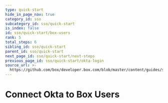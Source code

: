 ```yaml
---
type: quick-start
hide_in_page_nav: true
category_id: sso
subcategory_id: sso/quick-start
is_index: false
id: sso/quick-start/box-users
rank: 5
total_steps: 6
sibling_id: sso/quick-start
parent_id: sso/quick-start
next_page_id: sso/quick-start/next-steps
previous_page_id: sso/quick-start/okta-login
source_url: >-
  https://github.com/box/developer.box.com/blob/master/content/guides/sso/quick-start/5-box-users.md
---
```


# Connect Okta to Box Users
